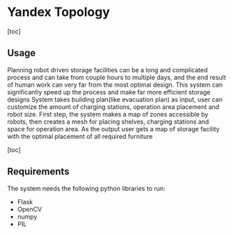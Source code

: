 # Yandex Topology

[toc]

## Usage
Planning robot driven storage facilities can be a long and complicated process and can take from couple hours to multiple days, and the end result of human work can very far from the most optimal design. 
This system can significantly speed up the process and make far more efficient storage designs
System takes building plan(like evacuation plan) as input, user can customize the amount of charging stations, operation area placement and robot size. First step, the system makes a map of zones accessible by robots, then creates a mesh for placing shelves, charging  stations and space for operation area. As the output user gets a map of storage facility with the optimal placement of all required furniture 

[toc]

## Requirements

The system needs the following python libraries to run:

- Flask
- OpenCV
- numpy
- PIL
